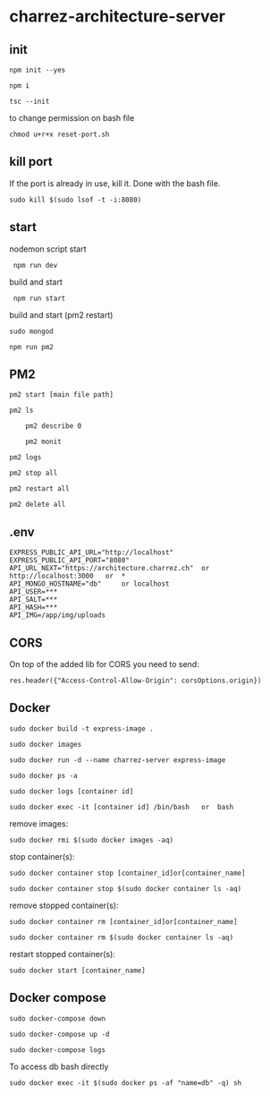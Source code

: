 # charrez-architecture-server

## init

    npm init --yes
    
    npm i
    
    tsc --init
    
to change permission on bash file
    
    chmod u+r+x reset-port.sh
    
## kill port

If the port is already in use, kill it. Done with the bash file.
    
    sudo kill $(sudo lsof -t -i:8080)
    
 ## start
 
 nodemon script start
 
     npm run dev
     
 build and start
     
     npm run start
     
 build and start (pm2 restart)
 
    sudo mongod
 
    npm run pm2
    
## PM2

    pm2 start [main file path]
    
    pm2 ls
    
        pm2 describe 0
    
        pm2 monit
        
    pm2 logs
    
    pm2 stop all 
    
    pm2 restart all
    
    pm2 delete all
    
## .env
    EXPRESS_PUBLIC_API_URL="http://localhost"
    EXPRESS_PUBLIC_API_PORT="8080"
    API_URL_NEXT="https://architecture.charrez.ch"  or  http://localhost:3000   or  *
    API_MONGO_HOSTNAME="db"     or localhost
    API_USER=***
    API_SALT=***
    API_HASH=***
    API_IMG=/app/img/uploads
    
## CORS

On top of the added lib for CORS you need to send:

    res.header({"Access-Control-Allow-Origin": corsOptions.origin})
    
## Docker

    sudo docker build -t express-image .
   
    sudo docker images
    
    sudo docker run -d --name charrez-server express-image

    sudo docker ps -a
    
    sudo docker logs [container id]
    
    sudo docker exec -it [container id] /bin/bash   or  bash
    
remove images:

    sudo docker rmi $(sudo docker images -aq)
    
stop container(s):

    sudo docker container stop [container_id]or[container_name]
    
    sudo docker container stop $(sudo docker container ls -aq)
    
remove stopped container(s):

    sudo docker container rm [container_id]or[container_name]
    
    sudo docker container rm $(sudo docker container ls -aq)
    
restart stopped container(s):

    sudo docker start [container_name]
    
## Docker compose

    sudo docker-compose down
    
    sudo docker-compose up -d
    
    sudo docker-compose logs
    
To access db bash directly

    sudo docker exec -it $(sudo docker ps -af "name=db" -q) sh
    
